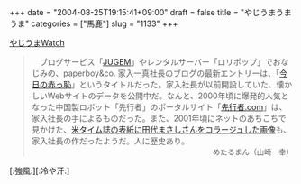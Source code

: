 +++
date = "2004-08-25T19:15:41+09:00"
draft = false
title = "やじうまうまうま"
categories = ["馬鹿"]
slug = "1133"
+++

<a href="http://internet.watch.impress.co.jp/static/yajiuma/index.htm" target="_blank">やじうまWatch</a>
<blockquote>　ブログサービス「<a href="http://jugem.jp/">JUGEM</a>」やレンタルサーバー「ロリポップ」でおなじみの、paperboy&co. 家入一真社長のブログの最新エントリーは、「<a href="http://ieiriblog.jugem.jp/?eid=68">今日の赤っ恥</a>」というタイトルだった。家入社長が以前開設していた、懐かしいWebサイトのデータを公開中だ。なんと、2000年頃に爆発的人気となった中国製ロボット「先行者」のポータルサイト「<a href="http://ieiri.jp/senkousya/">先行者.com</a>」は、家入社長の手によるものだった。また、2001年頃にネットのあちこちで見かけた、<a href="http://ieiri.jp/img/mashi.jpg">米タイム誌の表紙に田代まさしさんをコラージュした画像</a>も、家入社長の作だったようだ。人に歴史あり。
<DIV align=right><FONT size=-1>めたるまん（山崎一幸）</FONT></DIV></blockquote>
[:強風:][:冷や汗:]
